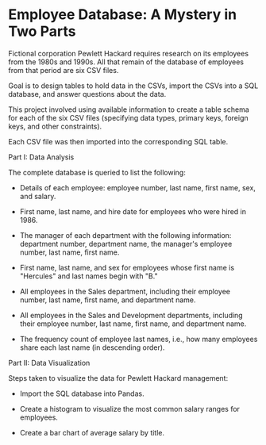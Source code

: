 # Employee Database: A Mystery in Two Parts


Fictional corporation Pewlett Hackard requires research on its employees from the 1980s and 1990s. All that remain of the database of employees from that period are six CSV files.

Goal is to design tables to hold data in the CSVs, import the CSVs into a SQL database, and answer questions about the data.

This project involved using available information to create a table schema for each of the six CSV files (specifying data types, primary keys, foreign keys, and other constraints).

Each CSV file was then imported into the corresponding SQL table.



Part I: Data Analysis

The complete database is queried to list the following:

- Details of each employee: employee number, last name, first name, sex, and salary.

- First name, last name, and hire date for employees who were hired in 1986.

- The manager of each department with the following information: department number, department name, the manager's employee number, last name, first name.

- First name, last name, and sex for employees whose first name is "Hercules" and last names begin with "B."

- All employees in the Sales department, including their employee number, last name, first name, and department name.

- All employees in the Sales and Development departments, including their employee number, last name, first name, and department name.

- The frequency count of employee last names, i.e., how many employees share each last name (in descending order).




Part II: Data Visualization

Steps taken to visualize the data for Pewlett Hackard management:

- Import the SQL database into Pandas.

- Create a histogram to visualize the most common salary ranges for employees.

- Create a bar chart of average salary by title.


